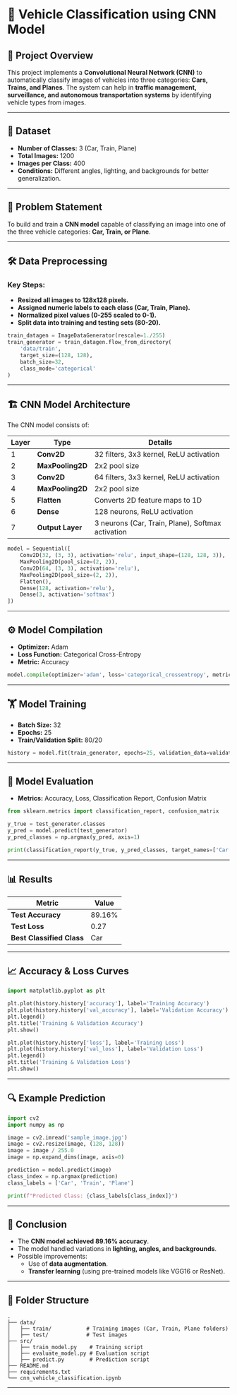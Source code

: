 
# 🚗 Vehicle Classification using CNN Model

## 📌 Project Overview
This project implements a **Convolutional Neural Network (CNN)** to automatically classify images of vehicles into three categories: **Cars, Trains, and Planes**. The system can help in **traffic management, surveillance, and autonomous transportation systems** by identifying vehicle types from images.

---

## 📂 Dataset
- **Number of Classes:** 3 (Car, Train, Plane)
- **Total Images:** 1200
- **Images per Class:** 400
- **Conditions:** Different angles, lighting, and backgrounds for better generalization.

---

## 🎯 Problem Statement
To build and train a **CNN model** capable of classifying an image into one of the three vehicle categories: **Car, Train, or Plane**.

---

## 🛠️ Data Preprocessing
### Key Steps:
- **Resized all images to 128x128 pixels.**
- **Assigned numeric labels to each class (Car, Train, Plane).**
- **Normalized pixel values (0-255 scaled to 0-1).**
- **Split data into training and testing sets (80-20).**

```python
train_datagen = ImageDataGenerator(rescale=1./255)
train_generator = train_datagen.flow_from_directory(
    'data/train',
    target_size=(128, 128),
    batch_size=32,
    class_mode='categorical'
)
```

---

## 🏗️ CNN Model Architecture
The CNN model consists of:

| Layer | Type | Details |
|---|---|---|
| 1 | **Conv2D** | 32 filters, 3x3 kernel, ReLU activation |
| 2 | **MaxPooling2D** | 2x2 pool size |
| 3 | **Conv2D** | 64 filters, 3x3 kernel, ReLU activation |
| 4 | **MaxPooling2D** | 2x2 pool size |
| 5 | **Flatten** | Converts 2D feature maps to 1D |
| 6 | **Dense** | 128 neurons, ReLU activation |
| 7 | **Output Layer** | 3 neurons (Car, Train, Plane), Softmax activation |

```python
model = Sequential([
    Conv2D(32, (3, 3), activation='relu', input_shape=(128, 128, 3)),
    MaxPooling2D(pool_size=(2, 2)),
    Conv2D(64, (3, 3), activation='relu'),
    MaxPooling2D(pool_size=(2, 2)),
    Flatten(),
    Dense(128, activation='relu'),
    Dense(3, activation='softmax')
])
```

---

## ⚙️ Model Compilation
- **Optimizer:** Adam
- **Loss Function:** Categorical Cross-Entropy
- **Metric:** Accuracy

```python
model.compile(optimizer='adam', loss='categorical_crossentropy', metrics=['accuracy'])
```

---

## 🏋️ Model Training
- **Batch Size:** 32
- **Epochs:** 25
- **Train/Validation Split:** 80/20

```python
history = model.fit(train_generator, epochs=25, validation_data=validation_generator)
```

---

## 🧪 Model Evaluation
- **Metrics:** Accuracy, Loss, Classification Report, Confusion Matrix

```python
from sklearn.metrics import classification_report, confusion_matrix

y_true = test_generator.classes
y_pred = model.predict(test_generator)
y_pred_classes = np.argmax(y_pred, axis=1)

print(classification_report(y_true, y_pred_classes, target_names=['Car', 'Train', 'Plane']))
```

---

## 📊 Results
| Metric | Value |
|---|---|
| **Test Accuracy** | 89.16% |
| **Test Loss** | 0.27 |
| **Best Classified Class** | Car |

---

## 📈 Accuracy & Loss Curves
```python
import matplotlib.pyplot as plt

plt.plot(history.history['accuracy'], label='Training Accuracy')
plt.plot(history.history['val_accuracy'], label='Validation Accuracy')
plt.legend()
plt.title('Training & Validation Accuracy')
plt.show()

plt.plot(history.history['loss'], label='Training Loss')
plt.plot(history.history['val_loss'], label='Validation Loss')
plt.legend()
plt.title('Training & Validation Loss')
plt.show()
```

---

## 🔍 Example Prediction
```python
import cv2
import numpy as np

image = cv2.imread('sample_image.jpg')
image = cv2.resize(image, (128, 128))
image = image / 255.0
image = np.expand_dims(image, axis=0)

prediction = model.predict(image)
class_index = np.argmax(prediction)
class_labels = ['Car', 'Train', 'Plane']

print(f"Predicted Class: {class_labels[class_index]}")
```

---

## 📌 Conclusion
- The **CNN model achieved 89.16% accuracy**.
- The model handled variations in **lighting, angles, and backgrounds**.
- Possible improvements:
    - Use of **data augmentation**.
    - **Transfer learning** (using pre-trained models like VGG16 or ResNet).

---

## 📂 Folder Structure
```
.
├── data/
│   ├── train/           # Training images (Car, Train, Plane folders)
│   ├── test/            # Test images
├── src/
│   ├── train_model.py    # Training script
│   ├── evaluate_model.py # Evaluation script
│   ├── predict.py        # Prediction script
├── README.md
├── requirements.txt
└── cnn_vehicle_classification.ipynb
```
---
